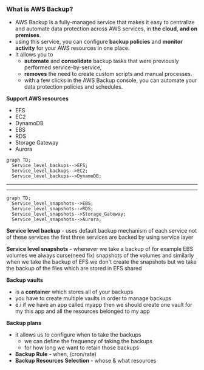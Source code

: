 ### What is AWS Backup?
- AWS Backup is a fully-managed service that makes it easy to centralize and automate data protection across AWS services, in **the cloud**, **and on premises**. 
- using this service, you can configure **backup policies** and **monitor activity** for your AWS resources in one place. 
- It allows you to 
  - **automate** and **consolidate** backup tasks that were previously performed service-by-service, 
  - **removes** the need to create custom scripts and manual processes. 
  - with a few clicks in the AWS Backup console, you can automate your data protection policies and schedules.

**Support AWS resources**
- EFS
- EC2
- DynamoDB
- EBS
- RDS
- Storage Gateway
- Aurora

```mermaid
graph TD;
  Service_level_backups-->EFS;
  Service_level_backups-->EC2;
  Service_level_backups-->DynamoDB;
```

------------------

------------------

```mermaid
graph TD;
  Service_level_snapshots-->EBS;
  Service_level_snapshots-->RDS;
  Service_level_snapshots-->Storage_Gateway;
  Service_level_snapshots-->Aurora;
```

**Service level backup** - uses default backup mechanism of each service not of these services the first three services are backed by using service layer 

**Service level snapshots** - whenever we take a backup of for example EBS volumes we always curse(need fix) snapshots of the volumes and similarly when we take the backup of EFS we don't create the snapshots but we take the backup of the files which are stored in EFS shared 


**Backup vaults** 
- is a **container** which stores all of your backups 
- you have to create multiple vaults in order to manage backups
- e.i if we have an app called myapp then we should create one vault for my this app and all the resources belonged to my app

**Backup plans** 
- it allows us to configure when to take the backups 
  - we can define the frequency of taking the backups 
  - for how long we want to retain those backups  
- **Backup Rule** - when, (cron/rate)
- **Backup Resources Selection** - whose & what resources 